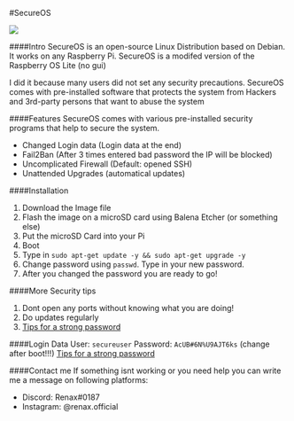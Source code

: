 #SecureOS

![](https://cdn.discordapp.com/attachments/825669056719355908/836550783066701824/SecureOS_Black.png)

####Intro
SecureOS is an open-source Linux Distribution based on Debian.
It works on any Raspberry Pi.
SecureOS is a modifed version of the Raspberry OS Lite (no gui)

I did it because many users did not set any security precautions. SecureOS comes with pre-installed software that protects the system from Hackers and 3rd-party persons that want to abuse the system

####Features
SecureOS comes with various pre-installed security programs that help to secure the system.

- Changed Login data (Login data at the end)
- Fail2Ban (After 3 times entered bad password the IP will be blocked)
- Uncomplicated Firewall (Default: opened SSH)
- Unattended Upgrades (automatical updates)

####Installation
1. Download the Image file
2. Flash the image on a microSD card using Balena Etcher (or something else)
3. Put the microSD Card into your Pi
4. Boot
5. Type in `sudo apt-get update -y && sudo apt-get upgrade -y`
6. Change password using `passwd`. Type in your new password.
7. After you changed the password you are ready to go!

####More Security tips
1. Dont open any ports without knowing what you are doing!
2. Do updates regularly
3. [Tips for a strong password](https://its.lafayette.edu/policies/strongpasswords/ "Tips for a strong password")

####Login Data
User: `secureuser`
Password: `AcUB#6N%U9AJT6ks` (change after boot!!!)
[Tips for a strong password](https://its.lafayette.edu/policies/strongpasswords/ "Tips for a strong password")

####Contact me
If something isnt working or you need help you can write me a message on following platforms:

- Discord: Renax#0187
- Instagram: @renax.official
